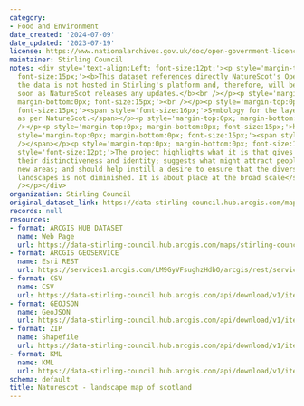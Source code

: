 ```yaml
---
category:
- Food and Environment
date_created: '2024-07-09'
date_updated: '2023-07-19'
license: https://www.nationalarchives.gov.uk/doc/open-government-licence/version/3/
maintainer: Stirling Council
notes: <div style='text-align:Left; font-size:12pt;'><p style='margin-top:0px; margin-bottom:0px;
  font-size:15px;'><b>This dataset references directly NatureScot's Open Data Hub,
  the data is not hosted in Stirling's platform and, therefore, will be updated as
  soon as NatureScot releases any updates.</b><br /></p><p style='margin-top:0px;
  margin-bottom:0px; font-size:15px;'><br /></p><p style='margin-top:0px; margin-bottom:0px;
  font-size:15px;'><span style='font-size:16px;'>Symbology for the layers published
  as per NatureScot.</span></p><p style='margin-top:0px; margin-bottom:0px; font-size:15px;'><br
  /></p><p style='margin-top:0px; margin-bottom:0px; font-size:15px;'>https://opendata.nature.scot/</p><p
  style='margin-top:0px; margin-bottom:0px; font-size:15px;'><span style='font-size:12pt;'><br
  /></span></p><p style='margin-top:0px; margin-bottom:0px; font-size:15px;'><span
  style='font-size:12pt;'>The project highlights what it is that gives familiar areas
  their distinctiveness and identity; suggests what might attract people to explore
  new areas; and should help instill a desire to ensure that the diversity of Scotland's
  landscapes is not diminished. It is about place at the broad scale</span><span style='font-size:12pt;'>.</span><br
  /></p></div>
organization: Stirling Council
original_dataset_link: https://data-stirling-council.hub.arcgis.com/maps/stirling-council::naturescot-landscape-map-of-scotland
records: null
resources:
- format: ARCGIS HUB DATASET
  name: Web Page
  url: https://data-stirling-council.hub.arcgis.com/maps/stirling-council::naturescot-landscape-map-of-scotland
- format: ARCGIS GEOSERVICE
  name: Esri REST
  url: https://services1.arcgis.com/LM9GyVFsughzHdbO/arcgis/rest/services/Landscape_Map_of_Scotland/FeatureServer/0
- format: CSV
  name: CSV
  url: https://data-stirling-council.hub.arcgis.com/api/download/v1/items/63dde7ec21ea4514b47dd09c8b3f06a3/csv?layers=0
- format: GEOJSON
  name: GeoJSON
  url: https://data-stirling-council.hub.arcgis.com/api/download/v1/items/63dde7ec21ea4514b47dd09c8b3f06a3/geojson?layers=0
- format: ZIP
  name: Shapefile
  url: https://data-stirling-council.hub.arcgis.com/api/download/v1/items/63dde7ec21ea4514b47dd09c8b3f06a3/shapefile?layers=0
- format: KML
  name: KML
  url: https://data-stirling-council.hub.arcgis.com/api/download/v1/items/63dde7ec21ea4514b47dd09c8b3f06a3/kml?layers=0
schema: default
title: Naturescot - landscape map of scotland
---
```

